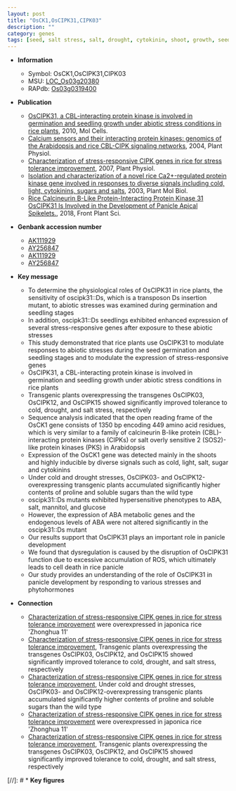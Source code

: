 ```yaml
---
layout: post
title: "OsCK1,OsCIPK31,CIPK03"
description: ""
category: genes
tags: [seed, salt stress, salt, drought, cytokinin, shoot, growth, seedling, seed germination,  ABA , abiotic stress, panicle, development, cell death]
---
```


* **Information**  
    + Symbol: OsCK1,OsCIPK31,CIPK03  
    + MSU: [LOC_Os03g20380](http://rice.plantbiology.msu.edu/cgi-bin/ORF_infopage.cgi?orf=LOC_Os03g20380)  
    + RAPdb: [Os03g0319400](http://rapdb.dna.affrc.go.jp/viewer/gbrowse_details/irgsp1?name=Os03g0319400)  

* **Publication**  
    + [OsCIPK31, a CBL-interacting protein kinase is involved in germination and seedling growth under abiotic stress conditions in rice plants](http://www.ncbi.nlm.nih.gov/pubmed?term=OsCIPK31,+a+CBL-interacting+protein+kinase+is+involved+in+germination+and+seedling+growth+under+abiotic+stress+conditions+in+rice+plants%5BTitle%5D), 2010, Mol Cells.
    + [Calcium sensors and their interacting protein kinases: genomics of the Arabidopsis and rice CBL-CIPK signaling networks](http://www.ncbi.nlm.nih.gov/pubmed?term=Calcium+sensors+and+their+interacting+protein+kinases:+genomics+of+the+Arabidopsis+and+rice+CBL-CIPK+signaling+networks%5BTitle%5D), 2004, Plant Physiol.
    + [Characterization of stress-responsive CIPK genes in rice for stress tolerance improvement](http://www.ncbi.nlm.nih.gov/pubmed?term=Characterization+of+stress-responsive+CIPK+genes+in+rice+for+stress+tolerance+improvement%5BTitle%5D), 2007, Plant Physiol.
    + [Isolation and characterization of a novel rice Ca2+-regulated protein kinase gene involved in responses to diverse signals including cold, light, cytokinins, sugars and salts](http://www.ncbi.nlm.nih.gov/pubmed?term=Isolation+and+characterization+of+a+novel+rice+Ca2+-regulated+protein+kinase+gene+involved+in+responses+to+diverse+signals+including+cold,+light,+cytokinins,+sugars+and+salts%5BTitle%5D), 2003, Plant Mol Biol.
    + [Rice Calcineurin B-Like Protein-Interacting Protein Kinase 31 OsCIPK31 Is Involved in the Development of Panicle Apical Spikelets.](http://www.ncbi.nlm.nih.gov/pubmed?term=Rice+Calcineurin+B-Like+Protein-Interacting+Protein+Kinase+31+OsCIPK31+Is+Involved+in+the+Development+of+Panicle+Apical+Spikelets.%5BTitle%5D), 2018, Front Plant Sci.

* **Genbank accession number**  
    + [AK111929](http://www.ncbi.nlm.nih.gov/nuccore/AK111929)
    + [AY256847](http://www.ncbi.nlm.nih.gov/nuccore/AY256847)
    + [AK111929](http://www.ncbi.nlm.nih.gov/nuccore/AK111929)
    + [AY256847](http://www.ncbi.nlm.nih.gov/nuccore/AY256847)

* **Key message**  
    + To determine the physiological roles of OsCIPK31 in rice plants, the sensitivity of oscipk31::Ds, which is a transposon Ds insertion mutant, to abiotic stresses was examined during germination and seedling stages
    + In addition, oscipk31::Ds seedlings exhibited enhanced expression of several stress-responsive genes after exposure to these abiotic stresses
    + This study demonstrated that rice plants use OsCIPK31 to modulate responses to abiotic stresses during the seed germination and seedling stages and to modulate the expression of stress-responsive genes
    + OsCIPK31, a CBL-interacting protein kinase is involved in germination and seedling growth under abiotic stress conditions in rice plants
    + Transgenic plants overexpressing the transgenes OsCIPK03, OsCIPK12, and OsCIPK15 showed significantly improved tolerance to cold, drought, and salt stress, respectively
    + Sequence analysis indicated that the open reading frame of the OsCK1 gene consists of 1350 bp encoding 449 amino acid residues, which is very similar to a family of calcineurin B-like protein (CBL)-interacting protein kinases (CIPKs) or salt overly sensitive 2 (SOS2)-like protein kinases (PKS) in Arabidopsis
    + Expression of the OsCK1 gene was detected mainly in the shoots and highly inducible by diverse signals such as cold, light, salt, sugar and cytokinins
    + Under cold and drought stresses, OsCIPK03- and OsCIPK12-overexpressing transgenic plants accumulated significantly higher contents of proline and soluble sugars than the wild type
    + oscipk31::Ds mutants exhibited hypersensitive phenotypes to ABA, salt, mannitol, and glucose
    + However, the expression of ABA metabolic genes and the endogenous levels of ABA were not altered significantly in the oscipk31::Ds mutant
    + Our results support that OsCIPK31 plays an important role in panicle development
    + We found that dysregulation is caused by the disruption of OsCIPK31 function due to excessive accumulation of ROS, which ultimately leads to cell death in rice panicle
    + Our study provides an understanding of the role of OsCIPK31 in panicle development by responding to various stresses and phytohormones

* **Connection**  
    + [Characterization of stress-responsive CIPK genes in rice for stress tolerance improvement](OsCIPK03,+OsCIPK12,+and+OsCIPK15) were overexpressed in japonica rice 'Zhonghua 11'
    + [Characterization of stress-responsive CIPK genes in rice for stress tolerance improvement](http://www.ncbi.nlm.nih.gov/pubmed?term=Characterization+of+stress-responsive+CIPK+genes+in+rice+for+stress+tolerance+improvement%5BTitle%5D), Transgenic plants overexpressing the transgenes OsCIPK03, OsCIPK12, and OsCIPK15 showed significantly improved tolerance to cold, drought, and salt stress, respectively
    + [Characterization of stress-responsive CIPK genes in rice for stress tolerance improvement](http://www.ncbi.nlm.nih.gov/pubmed?term=Characterization+of+stress-responsive+CIPK+genes+in+rice+for+stress+tolerance+improvement%5BTitle%5D), Under cold and drought stresses, OsCIPK03- and OsCIPK12-overexpressing transgenic plants accumulated significantly higher contents of proline and soluble sugars than the wild type
    + [Characterization of stress-responsive CIPK genes in rice for stress tolerance improvement](OsCIPK03,+OsCIPK12,+and+OsCIPK15) were overexpressed in japonica rice 'Zhonghua 11'
    + [Characterization of stress-responsive CIPK genes in rice for stress tolerance improvement](http://www.ncbi.nlm.nih.gov/pubmed?term=Characterization+of+stress-responsive+CIPK+genes+in+rice+for+stress+tolerance+improvement%5BTitle%5D), Transgenic plants overexpressing the transgenes OsCIPK03, OsCIPK12, and OsCIPK15 showed significantly improved tolerance to cold, drought, and salt stress, respectively

[//]: # * **Key figures**  


